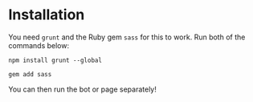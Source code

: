 # Installation
You need `grunt` and the Ruby gem `sass` for this to work. Run both of the commands below:

```
npm install grunt --global
```

```
gem add sass
```

You can then run the bot or page separately!